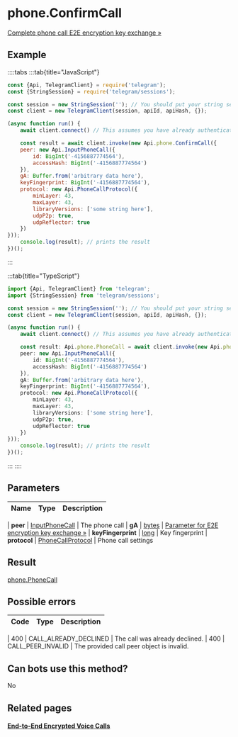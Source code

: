 # phone.ConfirmCall

[Complete phone call E2E encryption key exchange »](https://core.telegram.org/api/end-to-end/voice-calls)



## Example

::::tabs
:::tab{title="JavaScript"}
```js
const {Api, TelegramClient} = require('telegram');
const {StringSession} = require('telegram/sessions');

const session = new StringSession(''); // You should put your string session here
const client = new TelegramClient(session, apiId, apiHash, {});

(async function run() {
    await client.connect() // This assumes you have already authenticated with .start()

    const result = await client.invoke(new Api.phone.ConfirmCall({
    peer: new Api.InputPhoneCall({
        id: BigInt('-4156887774564'),
        accessHash: BigInt('-4156887774564')
    }),
    gA: Buffer.from('arbitrary data here'),
    keyFingerprint: BigInt('-4156887774564'),
    protocol: new Api.PhoneCallProtocol({
        minLayer: 43,
        maxLayer: 43,
        libraryVersions: ['some string here'],
        udpP2p: true,
        udpReflector: true
    })
}));
    console.log(result); // prints the result
})();
```
:::

:::tab{title="TypeScript"}
```ts
import {Api, TelegramClient} from 'telegram';
import {StringSession} from 'telegram/sessions';

const session = new StringSession(''); // You should put your string session here
const client = new TelegramClient(session, apiId, apiHash, {});

(async function run() {
    await client.connect() // This assumes you have already authenticated with .start()

    const result: Api.phone.PhoneCall = await client.invoke(new Api.phone.ConfirmCall({
    peer: new Api.InputPhoneCall({
        id: BigInt('-4156887774564'),
        accessHash: BigInt('-4156887774564')
    }),
    gA: Buffer.from('arbitrary data here'),
    keyFingerprint: BigInt('-4156887774564'),
    protocol: new Api.PhoneCallProtocol({
        minLayer: 43,
        maxLayer: 43,
        libraryVersions: ['some string here'],
        udpP2p: true,
        udpReflector: true
    })
}));
    console.log(result); // prints the result
})();
```
:::
::::



## Parameters

| Name | Type | Description |
| :--: | ---- | ----------- |

| **peer** | [InputPhoneCall](https://core.telegram.org/type/InputPhoneCall) | The phone call 
| **gA** | [bytes](https://core.telegram.org/type/bytes) | [Parameter for E2E encryption key exchange »](https://core.telegram.org/api/end-to-end/voice-calls) 
| **keyFingerprint** | [long](https://core.telegram.org/type/long) | Key fingerprint 
| **protocol** | [PhoneCallProtocol](https://core.telegram.org/type/PhoneCallProtocol) | Phone call settings 


## Result

[phone.PhoneCall](https://core.telegram.org/type/phone.PhoneCall)



## Possible errors

| Code | Type | Description |
| :--: | ---- | ----------- |

| 400 | CALL\_ALREADY\_DECLINED | The call was already declined. 
| 400 | CALL\_PEER\_INVALID | The provided call peer object is invalid. 


## Can bots use this method?

No

## Related pages

#### [End-to-End Encrypted Voice Calls](https://core.telegram.org/api/end-to-end/voice-calls)


